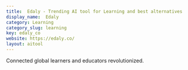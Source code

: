 ```yaml
---
title:  Edaly - Trending AI tool for Learning and best alternatives
display_name:  Edaly
category: Learning
category_slug: learning
key: edaly_co
website: https://edaly.co/
layout: aitool
---
```


Connected global learners and educators revolutionized.
